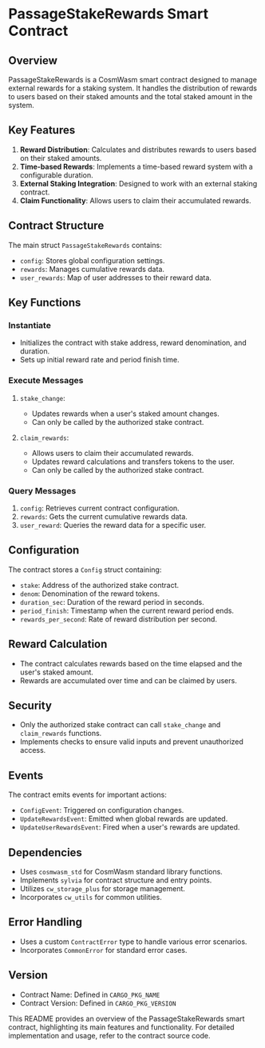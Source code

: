 # PassageStakeRewards Smart Contract

## Overview

PassageStakeRewards is a CosmWasm smart contract designed to manage external rewards for a staking system. It handles the distribution of rewards to users based on their staked amounts and the total staked amount in the system.

## Key Features

1. **Reward Distribution**: Calculates and distributes rewards to users based on their staked amounts.
2. **Time-based Rewards**: Implements a time-based reward system with a configurable duration.
3. **External Staking Integration**: Designed to work with an external staking contract.
4. **Claim Functionality**: Allows users to claim their accumulated rewards.

## Contract Structure

The main struct `PassageStakeRewards` contains:

- `config`: Stores global configuration settings.
- `rewards`: Manages cumulative rewards data.
- `user_rewards`: Map of user addresses to their reward data.

## Key Functions

### Instantiate

- Initializes the contract with stake address, reward denomination, and duration.
- Sets up initial reward rate and period finish time.

### Execute Messages

1. `stake_change`:

   - Updates rewards when a user's staked amount changes.
   - Can only be called by the authorized stake contract.

2. `claim_rewards`:
   - Allows users to claim their accumulated rewards.
   - Updates reward calculations and transfers tokens to the user.
   - Can only be called by the authorized stake contract.

### Query Messages

1. `config`: Retrieves current contract configuration.
2. `rewards`: Gets the current cumulative rewards data.
3. `user_reward`: Queries the reward data for a specific user.

## Configuration

The contract stores a `Config` struct containing:

- `stake`: Address of the authorized stake contract.
- `denom`: Denomination of the reward tokens.
- `duration_sec`: Duration of the reward period in seconds.
- `period_finish`: Timestamp when the current reward period ends.
- `rewards_per_second`: Rate of reward distribution per second.

## Reward Calculation

- The contract calculates rewards based on the time elapsed and the user's staked amount.
- Rewards are accumulated over time and can be claimed by users.

## Security

- Only the authorized stake contract can call `stake_change` and `claim_rewards` functions.
- Implements checks to ensure valid inputs and prevent unauthorized access.

## Events

The contract emits events for important actions:

- `ConfigEvent`: Triggered on configuration changes.
- `UpdateRewardsEvent`: Emitted when global rewards are updated.
- `UpdateUserRewardsEvent`: Fired when a user's rewards are updated.

## Dependencies

- Uses `cosmwasm_std` for CosmWasm standard library functions.
- Implements `sylvia` for contract structure and entry points.
- Utilizes `cw_storage_plus` for storage management.
- Incorporates `cw_utils` for common utilities.

## Error Handling

- Uses a custom `ContractError` type to handle various error scenarios.
- Incorporates `CommonError` for standard error cases.

## Version

- Contract Name: Defined in `CARGO_PKG_NAME`
- Contract Version: Defined in `CARGO_PKG_VERSION`

This README provides an overview of the PassageStakeRewards smart contract, highlighting its main features and functionality. For detailed implementation and usage, refer to the contract source code.
